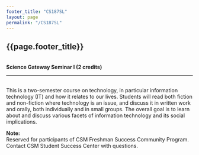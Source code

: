 ```yaml
---
footer_title: "CS187SL"
layout: page
permalink: "/CS187SL"
---
```


## {{page.footer_title}}
\
**Science Gateway Seminar I (2 credits)**

---
\
This is a two-semester course on technology, in particular information technology (IT) and how it relates to our lives. Students will read both fiction and non-fiction where technology is an issue, and discuss it in written work and orally, both individually and in small groups. The overall goal is to learn about and discuss various facets of information technology and its social implications.


**Note:**
\
Reserved for participants of CSM Freshman Success Community Program. Contact CSM Student Success Center with questions.